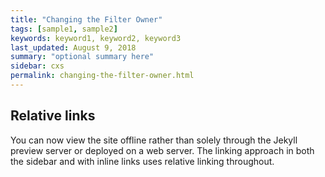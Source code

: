 ```yaml
---
title: "Changing the Filter Owner"
tags: [sample1, sample2]
keywords: keyword1, keyword2, keyword3
last_updated: August 9, 2018
summary: "optional summary here"
sidebar: cxs
permalink: changing-the-filter-owner.html
---
```

## Relative links

You can now view the site offline rather than solely through the Jekyll preview server or deployed on a web server. The linking approach in both the sidebar and with inline links uses relative linking throughout.